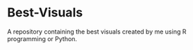 # Best-Visuals
A repository containing the best visuals created by me using R programming or Python. 
